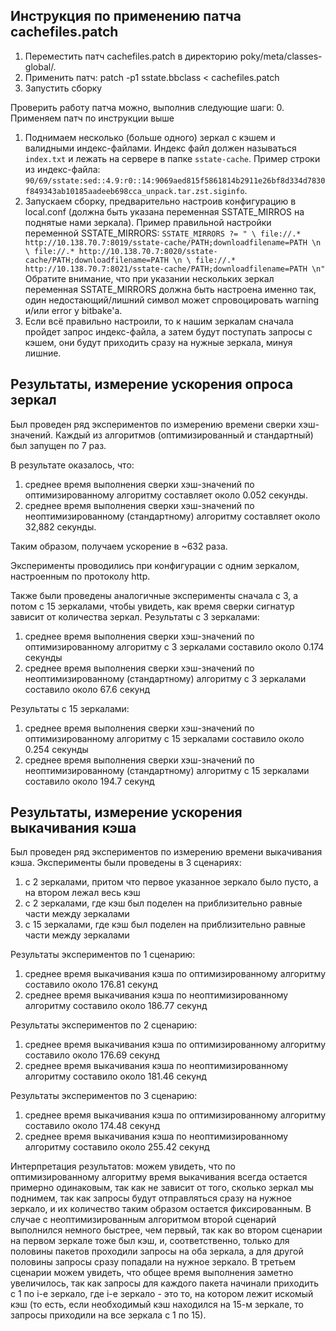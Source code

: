 ## Инструкция по применению патча cachefiles.patch

1. Переместить патч cachefiles.patch в директорию poky/meta/classes-global/.
2. Применить патч: patch -p1 sstate.bbclass < cachefiles.patch
3. Запустить сборку

Проверить работу патча можно, выполнив следующие шаги:
0. Применяем патч по инструкции выше
1. Поднимаем несколько (больше одного) зеркал с кэшем и валидными индекс-файлами. Индекс файл должен называться `index.txt` и лежать на сервере в папке `sstate-cache`.
Пример строки из индекс-файла: `90/69/sstate:sed::4.9:r0::14:9069aed815f5861814b2911e26bf8d334d7830f849343ab10185aadeeb698cca_unpack.tar.zst.siginfo`.
2. Запускаем сборку, предварительно настроив конфигурацию в local.conf (должна быть указана переменная SSTATE_MIRROS на поднятые нами зеркала).
Пример правильной настройки переменной SSTATE_MIRRORS:
`SSTATE_MIRRORS ?= " \
file://.* http://10.138.70.7:8019/sstate-cache/PATH;downloadfilename=PATH \n \
file://.* http://10.138.70.7:8020/sstate-cache/PATH;downloadfilename=PATH \n \
file://.* http://10.138.70.7:8021/sstate-cache/PATH;downloadfilename=PATH \n"`
Обратите внимание, что при указании нескольких зеркал переменная SSTATE_MIRRORS должна быть настроена именно так, один недостающий/лишний символ может спровоцировать warning и/или error у bitbake'a.
3. Если всё правильно настроили, то к нашим зеркалам сначала пройдет запрос индекс-файла, а затем будут поступать запросы с кэшем, они будут приходить сразу на нужные зеркала, минуя лишние.

## Результаты, измерение ускорения опроса зеркал
Был проведен ряд экспериментов по измерению времени сверки хэш-значений. Каждый из алгоритмов (оптимизированный и стандартный) был запущен по 7 раз.

В результате оказалось, что:
1) среднее время выполнения сверки хэш-значений по оптимизированному алгоритму составляет около 0.052 секунды.
2) среднее время выполнения сверки хэш-значений по неоптимизированному (стандартному) алгоритму составляет около 32,882 секунды.

Таким образом, получаем ускорение в ~632 раза.

Эксперименты проводились при конфигурации с одним зеркалом, настроенным по протоколу http. 


Также были проведены аналогичные эксперименты сначала с 3, а потом с 15 зеркалами, чтобы увидеть, как время сверки сигнатур зависит от количества зеркал. 
Результаты с 3 зеркалами:
1) среднее время выполнения сверки хэш-значений по оптимизированному алгоритму с 3 зеркалами составило около 0.174 секунды
2) среднее время выполнения сверки хэш-значений по неоптимизированному (стандартному) алгоритму с 3 зеркалами составило около 67.6 секунд

Результаты с 15 зеркалами:
1) среднее время выполнения сверки хэш-значений по оптимизированному алгоритму с 15 зеркалами составило около 0.254 секунды
2) среднее время выполнения сверки хэш-значений по неоптимизированному (стандартному) алгоритму с 15 зеркалами составило около 194.7 секунд


## Результаты, измерение ускорения выкачивания кэша
Был проведен ряд экспериментов по измерению времени выкачивания кэша. Эксперименты были проведены в 3 сценариях:
1) с 2 зеркалами, притом что первое указанное зеркало было пусто, а на втором лежал весь кэш
2) с 2 зеркалами, где кэш был поделен на приблизительно равные части между зеркалами
3) с 15 зеркалами, где кэш был поделен на приблизительно равные части между зеркалами

Результаты экспериментов по 1 сценарию:
1) среднее время выкачивания кэша по оптимизированному алгоритму составило около 176.81 секунд
2) среднее время выкачивания кэша по неоптимизированному алгоритму составило около 186.77 секунд

Результаты экспериментов по 2 сценарию:
1) среднее время выкачивания кэша по оптимизированному алгоритму составило около 176.69 секунд
2) среднее время выкачивания кэша по неоптимизированному алгоритму составило около 181.46 секунд

Результаты экспериментов по 3 сценарию:
1) среднее время выкачивания кэша по оптимизированному алгоритму составило около 174.48 секунд
2) среднее время выкачивания кэша по неоптимизированному алгоритму составило около 255.42 секунд

Интерпретация результатов: можем увидеть, что по оптимизированному алгоритму время выкачивания всегда остается примерно одинаковым, так как не зависит от того, сколько зеркал мы поднимем, так как запросы будут отправляться сразу на нужное зеркало, и их количество таким образом остается фиксированным.
В случае с неоптимизированным алгоритмом второй сценарий выполнился немного быстрее, чем первый, так как во втором сценарии на первом зеркале тоже был кэш, и, соответственно, только для половины пакетов проходили запросы на оба зеркала, а для другой половины запросы сразу попадали на нужное зеркало.
В третьем сценарии можем увидеть, что общее время выполнения заметно увеличилось, так как запросы для каждого пакета начинали приходить с 1 по i-e зеркало, где i-e зеркало - это то, на котором лежит искомый кэш (то есть, если необходимый кэш находился на 15-м зеркале, то запросы приходили на все зеркала с 1 по 15).

